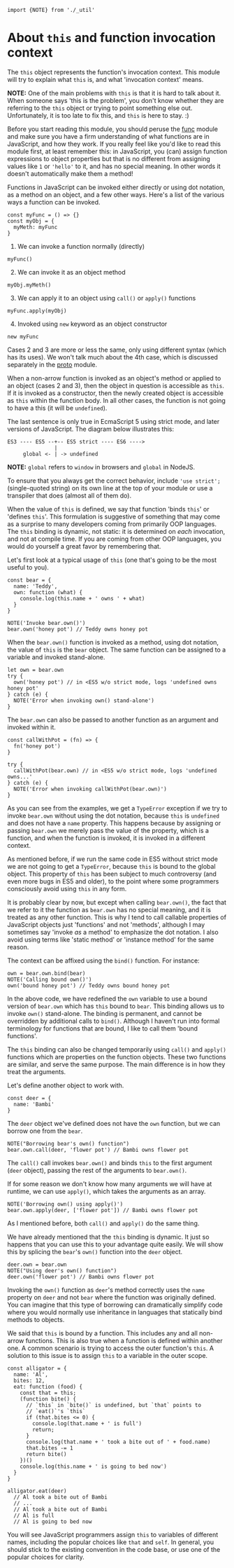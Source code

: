 ```
import {NOTE} from './_util'
```

# About `this` and function invocation context

The `this` object represents the function's invocation context. This module
will try to explain what `this` is, and what 'invocation context' means.

**NOTE:** One of the main problems with `this` is that it is hard to talk about
it. When someone says 'this is the problem', you don't know whether they are
referring to the `this` object or trying to point something else out.
Unfortunately, it is too late to fix this, and `this` is here to stay. :)

Before you start reading this module, you should peruse the [func](./func.md)
module and make sure you have a firm understanding of what functions are in
JavaScript, and how they work. If you really feel like you'd like to read this
module first, at least remember this: in JavaScript, you (can) assign function
expressions to object properties but that is no different from assigning values
like `1` or `'hello'` to it, and has no special meaning. In other words it
doesn't automatically make them a method!

Functions in JavaScript can be invoked either directly or using dot notation,
as a method on an object, and a few other ways. Here's a list of the various
ways a function can be invoked.

```
const myFunc = () => {}
const myObj = {
  myMeth: myFunc
}
```

1. We can invoke a function normally (directly)

```
myFunc()
```

2. We can invoke it as an object method

```
myObj.myMeth()
```

3. We can apply it to an object using `call()` or `apply()` functions

```
myFunc.apply(myObj)
```

4. Invoked using `new` keyword as an object constructor

```
new myFunc
```

Cases 2 and 3 are more or less the same, only using different syntax (which has
its uses). We won't talk much about the 4th case, which is discussed separately
in the [proto](./proto.md) module.

When a non-arrow function is invoked as an object's method or applied to an
object (cases 2 and  3), then the object in question is accessible as `this`.
If it is invoked as a constructor, then the newly created object is accessible
as `this` within the function body. In all other cases, the function is not
going to have a this (it will be `undefined`).

The last sentence is only true in EcmaScript 5 using strict mode, and later
versions of JavaScript. The diagram below illustrates this:

    ES3 ---- ES5 --+-- ES5 strict ---- ES6 ---->
                   |
         global <- | -> undefined


**NOTE:** `global` refers to `window` in browsers and `global` in NodeJS.

To ensure that you always get the correct behavior, include `'use strict';`
(single-quoted string) on its own line at the top of your module or use a
transpiler that does (almost all of them do).

When the value of `this` is defined, we say that function 'binds `this`' or
'defines `this`'. This formulation is suggestive of something that may come as
a surprise to many developers coming from primarily OOP languages. The `this`
binding is dynamic, not static: it is determined on *each* invocation, and not
at compile time. If you are coming from other OOP languages, you would do
yourself a great favor by remembering that.

Let's first look at a typical usage of `this` (one that's going to be the most
useful to you).

```
const bear = {
  name: 'Teddy',
  own: function (what) {
    console.log(this.name + ' owns ' + what)
  }
}

NOTE('Invoke bear.own()')
bear.own('honey pot') // Teddy owns honey pot
```

When the `bear.own()` function is invoked as a method, using dot notation, the
value of `this` is the `bear` object. The same function can be assigned to a
variable and invoked stand-alone.

```
let own = bear.own
try {
  own('honey pot') // in <ES5 w/o strict mode, logs 'undefined owns honey pot'
} catch (e) {
  NOTE('Error when invoking own() stand-alone')
}
```

The `bear.own` can also be passed to another function as an argument and
invoked within it.

```
const callWithPot = (fn) => {
  fn('honey pot')
}

try {
  callWithPot(bear.own) // in <ES5 w/o strict mode, logs 'undefined owns...'
} catch (e) {
  NOTE('Error when invoking callWithPot(bear.own)')
}
```

As you can see from the examples, we get a `TypeError` exception if we try to
invoke `bear.own` without using the dot notation, because `this` is `undefined`
and does not have a `name` property. This happens because by assigning or
passing `bear.own` we merely pass the value of the property, which is a
function, and when the function is invoked, it is invoked in a different
context.

As mentioned before, if we run the same code in ES5 without strict mode we are
not going to get a `TypeError`, because `this` is bound to the global object.
This property of `this` has been subject to much controversy (and even more
bugs in ES5 and older), to the point where some programmers consciously avoid
using `this` in any form.

It is probably clear by now, but except when calling `bear.own()`, the fact
that we refer to it the function as `bear.own` has no special meaning, and it
is treated as any other function. This is why I tend to call callable
properties of JavaScript objects just 'functions' and not 'methods', although I
may sometimes say 'invoke *as* a method' to emphasize the dot notation. I also
avoid using terms like 'static method' or 'instance method' for the same
reason.

The context can be affixed using the `bind()` function. For instance:

```
own = bear.own.bind(bear)
NOTE('Calling bound own()')
own('bound honey pot') // Teddy owns bound honey pot
```

In the above code, we have redefined the `own` variable to use a bound version
of `bear.own` which has `this` bound to `bear`. This binding allows us to
invoke `own()` stand-alone. The binding is permanent, and cannot be overridden
by additional calls to `bind()`. Although I haven't run into formal terminology
for functions that are bound, I like to call them 'bound functions'.

The `this` binding can also be changed temporarily using `call()` and `apply()`
functions which are properties on the function objects. These two functions are
similar, and serve the same purpose. The main difference is in how they treat
the arguments.

Let's define another object to work with.

```
const deer = {
  name: 'Bambi'
}
```

The `deer` object we've defined does not have the `own` function, but we can
borrow one from the `bear`.

```
NOTE("Borrowing bear's own() function")
bear.own.call(deer, 'flower pot') // Bambi owns flower pot
```

The `call()` call invokes `bear.own()` and binds `this` to the first argument
(`deer` object), passing the rest of the arguments to `bear.own()`.

If for some reason we don't know how many arguments we will have at runtime, we
can use `apply()`, which takes the arguments as an array.

```
NOTE('Borrowing own() using apply()')
bear.own.apply(deer, ['flower pot']) // Bambi owns flower pot
```

As I mentioned before, both `call()` and `apply()` do the same thing.

We have already mentioned that the `this` binding is dynamic. It just so
happens that you can use this to your advantage quite easily. We will show this
by splicing the `bear`'s `own()` function into the `deer` object.

```
deer.own = bear.own
NOTE("Using deer's own() function")
deer.own('flower pot') // Bambi owns flower pot
```

Invoking the `own()` function as `deer`'s method correctly uses the `name`
property on `deer` and not `bear` where the function was originally defined.
You can imagine that this type of borrowing can dramatically simplify code
where you would normally use inheritance in languages that statically bind
methods to objects.

We said that `this` is bound by a function. This includes any and all non-arrow
functions. This is also true when a function is defined within another one. A
common scenario is trying to access the outer function's `this`. A solution to
this issue is to assign `this` to a variable in the outer scope.

```
const alligator = {
  name: 'Al',
  bites: 12,
  eat: function (food) {
    const that = this;
    (function bite() {
      // `this` in `bite()` is undefined, but `that` points to
      // `eat()`'s `this`
      if (that.bites <= 0) {
        console.log(that.name + ' is full')
        return;
      }
      console.log(that.name + ' took a bite out of ' + food.name)
      that.bites -= 1
      return bite()
    })()
    console.log(this.name + ' is going to bed now')
  }
}

alligator.eat(deer)
  // Al took a bite out of Bambi
  // ...
  // Al took a bite out of Bambi
  // Al is full
  // Al is going to bed now
```

You will see JavaScript programmers assign `this` to variables of different
names, including the popular choices like `that` and `self`. In general, you
should stick to the existing convention in the code base, or use one of the
popular choices for clarity.
